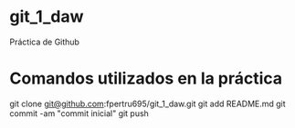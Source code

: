 # git_1_daw
Práctica de Github

# Comandos utilizados en la práctica

git clone git@github.com:fpertru695/git_1_daw.git
git add README.md
git commit -am "commit inicial"
git push
